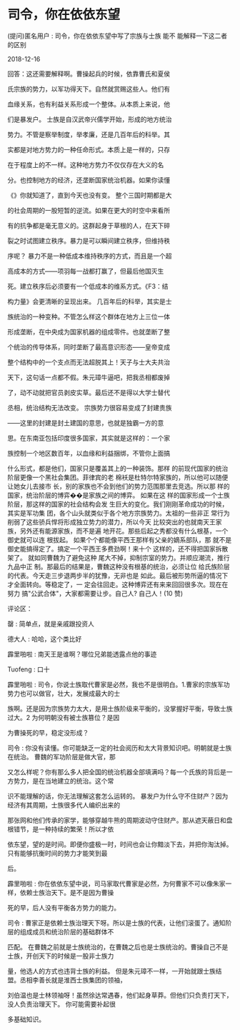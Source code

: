 # 司令，你在依依东望

(提问)匿名用户 : 司令，你在依依东望中写了宗族与士族 能不 能解释一下这二者的区别

2018-12-16

回答：这还需要解释啊。曹操起兵的时候，依靠曹氏和夏侯

氏宗族的势力，以军功得天下。自然就赏赐这些人。他们有

血缘关系，也有利益关系形成一个整体。从本质上来说，他

们是暴发户。 士族是自汉武帝兴儒学开始，形成的地方统治

势力。不管是察举制度，举孝廉，还是几百年后的科举。其

实都是对地方势力的一种任命形式。本质上是一样的，只存

在于程度上的不一样。这种地方势力不仅仅存在大义的名

分。也控制地方的经济，还垄断国家统治机器。如果你读懂

《》你就知道了，直到今天也没有变。 整个三国时期都是大

的社会周期的一股短暂的逆流。如果在更大的时空中来看所

有的抗争都是毫无意义的。这群起身于草根的人，在天下碎

裂之时试图建立秩序。暴力是可以瞬间建立秩序，但维持秩

序呢？ 暴力不是一种低成本维持秩序的方式，而且是一个超

高成本的方式——项羽每一战都打赢了，但最后他国灭生

死。建立秩序后必须要有一个低成本的维系方式。《F3：结

构力量》会更清晰的呈现出来。 几百年后的科举，其实是士

族统治的一种变种。不管怎么样这个群体在地方上三位一体

形成垄断，在中央成为国家机器的组成零件。也就垄断了整

个统治的传导体系，同时垄断了最高意识形态——皇帝变成

整个结构中的一个支点而无法超脱其上！天子与士大夫共治

天下，这句话一点都不假。朱元璋牛逼吧，把我丞相都废掉

了，动不动就把官员剥皮实草。最后还不是得以大学士替代

丞相，统治结构无法改变。 宗族势力很容易变成了封建贵族

——这里的封建是封土建国的意思，也就是独霸一方的意

思。在东南亚包括印度很多国家，其实就是这样的：一个家

族控制一个地区数百年，以血缘和利益捆绑，不管你上面搞

什么形式，都是他们，国家只是覆盖其上的一种装饰。那样 的前现代国家的统治阶层更像一个黑社会集团。菲律宾的老 棉袄是杜特尔特家族的，所以他可以随便让她女儿去接市 长，别的家族也不会到他们的势力范围那里去竞选。所以那 样的国家，统治阶层的博弈��是家族之间的博弈。 如果在这 样的国家形成一个士族阶层，那这样的国家的社会结构会发 生巨大的变化。我们刚刚革命成功的时候，其实是军功集 团，各个山头就类似于各个地方宗族势力。太祖的一些非正 常行为削弱了这些骄兵悍将形成独立势力的潜力，所以今天 比较突出的也就南天王家族，另外还有能源家族，而不是遍 地开花。那些后起之秀都没有什么根基，一个御史就可以连 根拔起。 如果个个都能像平西王那样有父亲的嫡系部队，那 就不是御史能搞得定了。搞定一个平西王多费劲啊！来十个 这样的，还不得把国家拆散架了。 就如同曹魏为了避免这种 尾大不掉，抑制宗室的势力。并顺应潮流，推行九品中正 制。那最后的结果是，曹魏这种没有根基的统治，必须让位 给氏族阶层的代表。今天走三步退两步半的犹豫，无非也是 如此。最后被形势所逼的情况下才全面转向。等稳定了，一 定会往回走。这种博弈还有来来回回很多次。现在在努力 搞"公武合体"，大家都需要让步。自己人? 自己人！(10 赞)

评论区：

罄 : 简单点，就是亲戚跟投资人

德大人 : 哈哈，这个类比好

霹里啪啦 : 南天王是谁啊？哪位兄弟能透露点他的事迹

Tuofeng : 口十

霹里啪啦 : 司令，你说士族取代曹家是必然，我也不是很明白。1.曹家的宗族军功势力也可以做官，壮大，发展成最大的士

族啊。还是因为宗族势力太大，是用士族阶级来平衡的，没掌握好平衡，导致士族过大。2 为何明朝没有被士族篡位？是因

为曹操死的早，稳定没形成？

司令 : 你没有读懂。你可能缺乏一定的社会阅历和太大背景知识吧。明朝就是士族在统治。 曹魏的军功阶层是做大官，那

又怎么样呢？你有那么多人把全国的统治机器全部填满吗？每一个氏族的背后是一方势力，是在当地建立的统治。这个常

识不能理解的话，你无法理解这套怎么运转的。 暴发户为什么守不住财产？因为经济有其周期，士族很多代人编织出来的

那张网和他们传承的家学，能够穿越牛熊的周期波动守住财产。那从遮天蔽日和盘根错节，是一种持续的繁荣！所以才依

依东望，望的是时间。即便你盛极一时，时间也会让你黯淡下去，并把你淘汰掉。只有能够抗衡时间的势力才能笑到最

后。

霹里啪啦 : 你在依依东望中说，司马家取代曹家是必然，为何曹家不可以像朱家一样，依赖士族治天下。是不是因为曹操

死的早，后人没有平衡各方势力的能力。

司令 : 曹家正是依赖士族治理天下呀。所以是士族的代表，让他们滚蛋了。通知阶层的组成成员和统治阶层的基础群体不

匹配。 在曹魏之前就是士族统治的，在曹魏之后也是士族统治的。曹操自己不是士族，开创天下的时候是一股非士族力

量，他选人的方式也违背士族的利益。 但是朱元璋不一样，一开始就跟士族结盟。丞相李善长就是淮西士族集团的领袖，

刘伯温也是士林领袖呀！虽然徐达常遇春，他们起身草莽。但他们只负责打天下，没人负责治理天下。 你可能需要补起很

多基础知识。